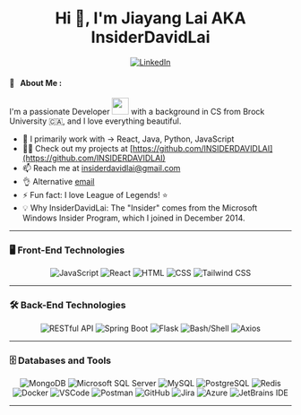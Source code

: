 <h1 align="center">Hi 👋, I'm Jiayang Lai AKA InsiderDavidLai</h1>
<p align="center">
  <a href="https://www.linkedin.com/in/insiderdavidlai/" target="blank">
    <img align="center" src="https://img.shields.io/badge/-LinkedIn-blue?style=flat&logo=linkedin&logoColor=white" alt="LinkedIn" />
  </a>
</p>

#### 👗 &nbsp; About Me :

I'm a passionate Developer <img src="https://media.giphy.com/media/WUlplcMpOCEmTGBtBW/giphy.gif" width="30"> with a background in CS from Brock University 🇨🇦, and I love everything beautiful.

- 🌱 I primarily work with → React, Java, Python, JavaScript
- 👨‍💻 Check out my projects at [https://github.com/INSIDERDAVIDLAI](https://github.com/INSIDERDAVIDLAI)
- 📫 Reach me at [insiderdavidlai@gmail.com](mailto:insiderdavidlai@gmail.com)
- 👌 Alternative [email](mailto:a.lai@alumni.utoronto.ca)
- ⚡ Fun fact: I love League of Legends! ⭐️
- 💡 Why InsiderDavidLai: The "Insider" comes from the Microsoft Windows Insider Program, which I joined in December 2014. 

---

### 🖥️ Front-End Technologies

<p align="center">
  <img src="https://img.shields.io/badge/JavaScript-F7DF1E?style=for-the-badge&logo=javascript&logoColor=black" alt="JavaScript" />
  <img src="https://img.shields.io/badge/React-61DAFB?style=for-the-badge&logo=react&logoColor=black" alt="React" />
  <img src="https://img.shields.io/badge/HTML-E34F26?style=for-the-badge&logo=html5&logoColor=white" alt="HTML" />
  <img src="https://img.shields.io/badge/CSS-1572B6?style=for-the-badge&logo=css3&logoColor=white" alt="CSS" />
  <img src="https://img.shields.io/badge/Tailwind_CSS-38B2AC?style=for-the-badge&logo=tailwindcss&logoColor=white" alt="Tailwind CSS" />
</p>

---

### 🛠️ Back-End Technologies

<p align="center">
  <img src="https://img.shields.io/badge/RESTful_API-25A4E3?style=for-the-badge&logo=api&logoColor=white" alt="RESTful API" />
  <img src="https://img.shields.io/badge/Spring_Boot-6DB33F?style=for-the-badge&logo=spring-boot&logoColor=white" alt="Spring Boot" />
  <img src="https://img.shields.io/badge/Flask-000000?style=for-the-badge&logo=flask&logoColor=white" alt="Flask" />
  <img src="https://img.shields.io/badge/Bash/Shell-4EAA25?style=for-the-badge&logo=gnu-bash&logoColor=white" alt="Bash/Shell" />
  <img src="https://img.shields.io/badge/Axios-5A29E4?style=for-the-badge&logo=axios&logoColor=white" alt="Axios" />
</p>

---

### 🗄️ Databases and Tools

<p align="center">
  <img src="https://img.shields.io/badge/MongoDB-47A248?style=for-the-badge&logo=mongodb&logoColor=white" alt="MongoDB" />
  <img src="https://img.shields.io/badge/Microsoft_SQL_Server-CC2927?style=for-the-badge&logo=microsoft&logoColor=white" alt="Microsoft SQL Server" />
  <img src="https://img.shields.io/badge/MySQL-4479A1?style=for-the-badge&logo=mysql&logoColor=white" alt="MySQL" />
  <img src="https://img.shields.io/badge/PostgreSQL-336791?style=for-the-badge&logo=postgresql&logoColor=white" alt="PostgreSQL" />
  <img src="https://img.shields.io/badge/Redis-DC382D?style=for-the-badge&logo=redis&logoColor=white" alt="Redis" />
  <img src="https://img.shields.io/badge/Docker-2496ED?style=for-the-badge&logo=docker&logoColor=white" alt="Docker" />
  <img src="https://img.shields.io/badge/VSCode-007ACC?style=for-the-badge&logo=visual-studio-code&logoColor=white" alt="VSCode" />
  <img src="https://img.shields.io/badge/Postman-FF6C37?style=for-the-badge&logo=postman&logoColor=white" alt="Postman" />
  <img src="https://img.shields.io/badge/GitHub-181717?style=for-the-badge&logo=github&logoColor=white" alt="GitHub" />
  <img src="https://img.shields.io/badge/Jira-0052CC?style=for-the-badge&logo=jira&logoColor=white" alt="Jira" />
  <img src="https://img.shields.io/badge/Azure-0089D6?style=for-the-badge&logo=azure&logoColor=white" alt="Azure" />
  <img src="https://img.shields.io/badge/JetBrains-000000?style=for-the-badge&logo=jetbrains&logoColor=white" alt="JetBrains IDE" />

</p>

---



